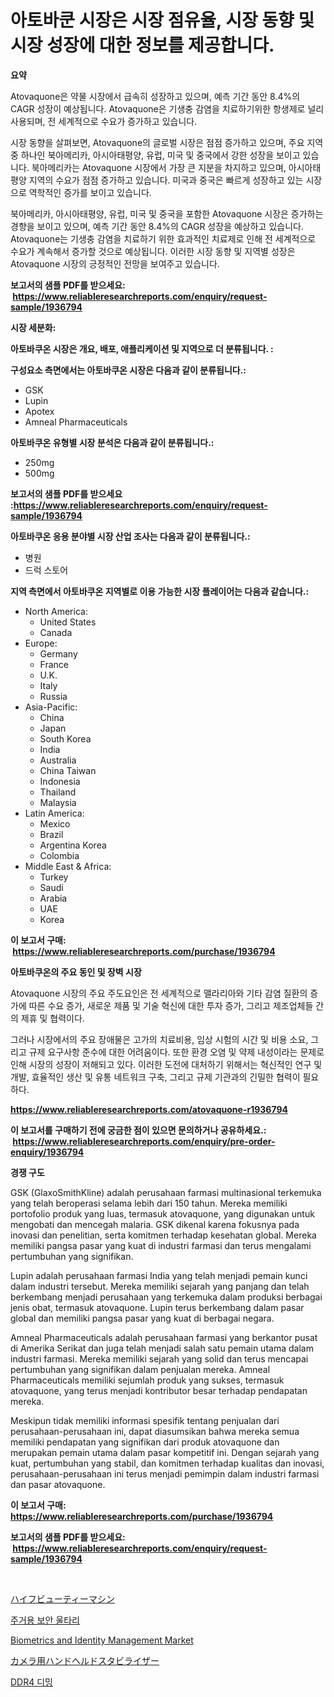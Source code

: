 <p><h1>아토바쿤 시장은 시장 점유율, 시장 동향 및 시장 성장에 대한 정보를 제공합니다.</h1></p><p><strong>요약</strong></p>
<p><p>Atovaquone은 약물 시장에서 급속히 성장하고 있으며, 예측 기간 동안 8.4%의 CAGR 성장이 예상됩니다. Atovaquone은 기생충 감염을 치료하기위한 항생제로 널리 사용되며, 전 세계적으로 수요가 증가하고 있습니다.</p><p>시장 동향을 살펴보면, Atovaquone의 글로벌 시장은 점점 증가하고 있으며, 주요 지역 중 하나인 북아메리카, 아시아태평양, 유럽, 미국 및 중국에서 강한 성장을 보이고 있습니다. 북아메리카는 Atovaquone 시장에서 가장 큰 지분을 차지하고 있으며, 아시아태평양 지역의 수요가 점점 증가하고 있습니다. 미국과 중국은 빠르게 성장하고 있는 시장으로 역학적인 증가를 보이고 있습니다.</p><p>북아메리카, 아시아태평양, 유럽, 미국 및 중국을 포함한 Atovaquone 시장은 증가하는 경향을 보이고 있으며, 예측 기간 동안 8.4%의 CAGR 성장을 예상하고 있습니다. Atovaquone는 기생충 감염을 치료하기 위한 효과적인 치료제로 인해 전 세계적으로 수요가 계속해서 증가할 것으로 예상됩니다. 이러한 시장 동향 및 지역별 성장은 Atovaquone 시장의 긍정적인 전망을 보여주고 있습니다.</p></p>
<p><strong>보고서의 샘플 PDF를 받으세요: &nbsp;<a href="https://www.reliableresearchreports.com/enquiry/request-sample/1936794">https://www.reliableresearchreports.com/enquiry/request-sample/1936794</a></strong></p>
<p><strong>시장 세분화:</strong></p>
<p><strong> 아토바쿠온 시장은 개요, 배포, 애플리케이션 및 지역으로 더 분류됩니다. :</strong></p>
<p><strong>구성요소 측면에서는 아토바쿠온 시장은 다음과 같이 분류됩니다.:</strong></p>
<p><ul><li>GSK</li><li>Lupin</li><li>Apotex</li><li>Amneal Pharmaceuticals</li></ul></p>
<p><strong> 아토바쿠온 유형별 시장 분석은 다음과 같이 분류됩니다.:</strong></p>
<p><ul><li>250mg</li><li>500mg</li></ul></p>
<p><strong>보고서의 샘플 PDF를 받으세요 :<a href="https://www.reliableresearchreports.com/enquiry/request-sample/1936794">https://www.reliableresearchreports.com/enquiry/request-sample/1936794</a></strong></p>
<p><strong> 아토바쿠온 응용 분야별 시장 산업 조사는 다음과 같이 분류됩니다.:</strong></p>
<p><ul><li>병원</li><li>드럭 스토어</li></ul></p>
<p><strong>지역 측면에서 아토바쿠온 지역별로 이용 가능한 시장 플레이어는 다음과 같습니다.:</strong></p>
<p><ul>
    <li>
        North America:
        <ul>
            <li>United States</li>
            <li>Canada</li>
        </ul>
    </li>
    <li>
        Europe:
        <ul>
            <li>Germany</li>
            <li>France</li>
            <li>U.K.</li>
            <li>Italy</li>
            <li>Russia</li>
        </ul>
    </li>
    <li>
        Asia-Pacific:
        <ul>
            <li>China</li>
            <li>Japan</li>
            <li>South Korea</li>
            <li>India</li>
            <li>Australia</li>
            <li>China Taiwan</li>
            <li>Indonesia</li>
            <li>Thailand</li>
            <li>Malaysia</li>
        </ul>
    </li>
    <li>
        Latin America:
        <ul>
            <li>Mexico</li>
            <li>Brazil</li>
            <li>Argentina Korea</li>
            <li>Colombia</li>
        </ul>
    </li>
    <li>
        Middle East & Africa:
        <ul>
            <li>Turkey</li>
            <li>Saudi</li>
            <li>Arabia</li>
            <li>UAE</li>
            <li>Korea</li>
        </ul>
    </li>
    </ul></p>
<p><strong>이 보고서 구매: &nbsp;<a href="https://www.reliableresearchreports.com/purchase/1936794">https://www.reliableresearchreports.com/purchase/1936794</a></strong></p>
<p><strong>아토바쿠온의 주요 동인 및 장벽 시장</strong></p>
<p><p>Atovaquone 시장의 주요 주도요인은 전 세계적으로 맬라리아와 기타 감염 질환의 증가에 따른 수요 증가, 새로운 제품 및 기술 혁신에 대한 투자 증가, 그리고 제조업체들 간의 제휴 및 협력이다. </p><p>그러나 시장에서의 주요 장애물은 고가의 치료비용, 임상 시험의 시간 및 비용 소요, 그리고 규제 요구사항 준수에 대한 어려움이다. 또한 환경 오염 및 약제 내성이라는 문제로 인해 시장의 성장이 저해되고 있다. 이러한 도전에 대처하기 위해서는 혁신적인 연구 및 개발, 효율적인 생산 및 유통 네트워크 구축, 그리고 규제 기관과의 긴밀한 협력이 필요하다.</p></p>
<p><strong><a href="https://www.reliableresearchreports.com/atovaquone-r1936794">https://www.reliableresearchreports.com/atovaquone-r1936794</a></strong></p>
<p><strong>이 보고서를 구매하기 전에 궁금한 점이 있으면 문의하거나 공유하세요.: &nbsp;<a href="https://www.reliableresearchreports.com/enquiry/pre-order-enquiry/1936794">https://www.reliableresearchreports.com/enquiry/pre-order-enquiry/1936794</a></strong></p>
<p><strong>경쟁 구도</strong></p>
<p><p>GSK (GlaxoSmithKline) adalah perusahaan farmasi multinasional terkemuka yang telah beroperasi selama lebih dari 150 tahun. Mereka memiliki portofolio produk yang luas, termasuk atovaquone, yang digunakan untuk mengobati dan mencegah malaria. GSK dikenal karena fokusnya pada inovasi dan penelitian, serta komitmen terhadap kesehatan global. Mereka memiliki pangsa pasar yang kuat di industri farmasi dan terus mengalami pertumbuhan yang signifikan.</p><p>Lupin adalah perusahaan farmasi India yang telah menjadi pemain kunci dalam industri tersebut. Mereka memiliki sejarah yang panjang dan telah berkembang menjadi perusahaan yang terkemuka dalam produksi berbagai jenis obat, termasuk atovaquone. Lupin terus berkembang dalam pasar global dan memiliki pangsa pasar yang kuat di berbagai negara.</p><p>Amneal Pharmaceuticals adalah perusahaan farmasi yang berkantor pusat di Amerika Serikat dan juga telah menjadi salah satu pemain utama dalam industri farmasi. Mereka memiliki sejarah yang solid dan terus mencapai pertumbuhan yang signifikan dalam penjualan mereka. Amneal Pharmaceuticals memiliki sejumlah produk yang sukses, termasuk atovaquone, yang terus menjadi kontributor besar terhadap pendapatan mereka.</p><p>Meskipun tidak memiliki informasi spesifik tentang penjualan dari perusahaan-perusahaan ini, dapat diasumsikan bahwa mereka semua memiliki pendapatan yang signifikan dari produk atovaquone dan merupakan pemain utama dalam pasar kompetitif ini. Dengan sejarah yang kuat, pertumbuhan yang stabil, dan komitmen terhadap kualitas dan inovasi, perusahaan-perusahaan ini terus menjadi pemimpin dalam industri farmasi dan pasar atovaquone.</p></p>
<p><strong>이 보고서 구매: &nbsp; <a href="https://www.reliableresearchreports.com/purchase/1936794">https://www.reliableresearchreports.com/purchase/1936794</a></strong></p>
<p><strong>보고서의 샘플 PDF를 받으세요: &nbsp;<a href="https://www.reliableresearchreports.com/enquiry/request-sample/1936794">https://www.reliableresearchreports.com/enquiry/request-sample/1936794</a></strong><strong></strong></p>
<p>&nbsp;</p>
<p><p><a href="https://github.com/KaydenJohns1964/Market-Research-Report-List-1/blob/main/313760425178.md">ハイフビューティーマシン</a></p><p><a href="https://medium.com/@karenburke2009/%EC%A3%BC%ED%83%9D%EC%9A%A9-%EB%B3%B4%EC%95%88-%EC%9A%B8%ED%83%80%EB%A6%AC-%EC%8B%9C%EC%9E%A5-%EC%8B%9C%EC%9E%A5-cagr-%EC%8B%9C%EC%9E%A5-%ED%8A%B8%EB%A0%8C%EB%93%9C-%EB%B0%8F-%EC%84%B1%EC%9E%A5-%EC%A0%84%EB%9E%B5%EC%97%90-%EB%8C%80%ED%95%9C-%ED%86%B5%EC%B0%B0%EB%A0%A5-8468219e0727">주거용 보안 울타리</a></p><p><a href="https://github.com/mancsybtousav/Market-Research-Report-List-2/blob/main/biometrics-and-identity-management-market.md">Biometrics and Identity Management Market</a></p><p><a href="https://medium.com/@lewis15david/%E3%82%AB%E3%83%A1%E3%83%A9%E7%94%A8%E3%81%AE%E3%83%8F%E3%83%B3%E3%83%89%E3%83%98%E3%83%AB%E3%83%89%E3%82%B9%E3%82%BF%E3%83%93%E3%83%A9%E3%82%A4%E3%82%B6%E3%83%BC%E3%81%AE%E5%B8%82%E5%A0%B4%E3%82%92%E5%88%86%E6%9E%90-%E3%82%B0%E3%83%AD%E3%83%BC%E3%83%90%E3%83%AB%E7%94%A3%E6%A5%AD%E3%81%AE%E5%B1%95%E6%9C%9B%E3%81%A8%E4%BA%88%E6%B8%AC-2024%E5%B9%B4%E3%81%8B%E3%82%892031%E5%B9%B4%E3%81%BE%E3%81%A7-0995138cb3bf">カメラ用ハンドヘルドスタビライザー</a></p><p><a href="https://medium.com/@jeremysnyder277/ddr4-rdimm-%EC%8B%9C%EC%9E%A5-%EA%B7%9C%EB%AA%A8-%EB%B0%8F-%EC%8B%9C%EC%9E%A5-%EB%8F%99%ED%96%A5-%EC%99%84%EC%A0%84%ED%95%9C-%EC%82%B0%EC%97%85-%EA%B0%9C%EC%9A%94-2024%EB%85%84%EB%B6%80%ED%84%B0-2031%EB%85%84%EA%B9%8C%EC%A7%80-55a7eb1c4000">DDR4 디밍</a></p></p>